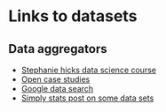 # Links to datasets

## Data aggregators
* [Stephanie hicks data science course](https://github.com/jhu-advdatasci/2018/tree/master/data)
* [Open case studies](https://opencasestudies.github.io/)
* [Google data search](https://toolbox.google.com/datasetsearch)
* [Simply stats post on some data sets](https://simplystatistics.org/2018/01/22/the-dslabs-package-provides-datasets-for-teaching-data-science/)


